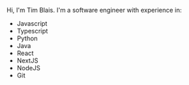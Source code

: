 Hi, I'm Tim Blais. I'm a software engineer with experience in:
- Javascript
- Typescript
- Python
- Java
- React
- NextJS
- NodeJS
- Git

<!--
**blaistmerrimack/blaistmerrimack** is a ✨ _special_ ✨ repository because its `README.md` (this file) appears on your GitHub profile.

Here are some ideas to get you started:

- 🔭 I’m currently working on ...
- 🌱 I’m currently learning ...
- 👯 I’m looking to collaborate on ...
- 🤔 I’m looking for help with ...
- 💬 Ask me about ...
- 📫 How to reach me: ...
- 😄 Pronouns: ...
- ⚡ Fun fact: ...
-->
